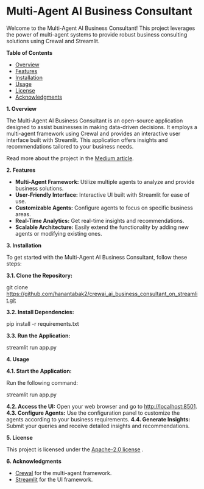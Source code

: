 <h1>Multi-Agent AI Business Consultant</h1>

Welcome to the Multi-Agent AI Business Consultant! This project leverages the power of multi-agent systems to provide robust business consulting solutions using CrewaI and Streamlit.

**Table of Contents**

- [Overview](file:///C:\Users\Mustafa\Desktop\readme_github.docx#overview)
- [Features](file:///C:\Users\Mustafa\Desktop\readme_github.docx#features)
- [Installation](file:///C:\Users\Mustafa\Desktop\readme_github.docx#installation)
- [Usage](file:///C:\Users\Mustafa\Desktop\readme_github.docx#usage)
- [License](file:///C:\Users\Mustafa\Desktop\readme_github.docx#license)
- [Acknowledgments](file:///C:\Users\Mustafa\Desktop\readme_github.docx#acknowledgments)

**1. Overview**

The Multi-Agent AI Business Consultant is an open-source application designed to assist businesses in making data-driven decisions. It employs a multi-agent framework using CrewaI and provides an interactive user interface built with Streamlit. This application offers insights and recommendations tailored to your business needs.

Read more about the project in the [Medium article](https://medium.com/@hanan.tabak/user-friendly-open-source-multi-agent-ai-business-consultant-on-crewai-and-streamlit-0f972feb1b74).

**2. Features**

- **Multi-Agent Framework:** Utilize multiple agents to analyze and provide business solutions.
- **User-Friendly Interface:** Interactive UI built with Streamlit for ease of use.
- **Customizable Agents:** Configure agents to focus on specific business areas.
- **Real-Time Analytics:** Get real-time insights and recommendations.
- **Scalable Architecture:** Easily extend the functionality by adding new agents or modifying existing ones.

**3. Installation**

To get started with the Multi-Agent AI Business Consultant, follow these steps:

**3.1. Clone the Repository:**


git clone <https://github.com/hanantabak2/crewai_ai_business_consultant_on_streamlit.git>



**3.2. Install Dependencies:**


pip install -r requirements.txt

**3.3. Run the Application:**


streamlit run app.py

**4. Usage**

**4.1. Start the Application:** 

Run the following command:

streamlit run app.py

**4.2. Access the UI:** Open your web browser and go to <http://localhost:8501>.
**4.3. Configure Agents:** Use the configuration panel to customize the agents according to your business requirements.
**4.4. Generate Insights:** Submit your queries and receive detailed insights and recommendations.

**5. License**

This project is licensed under the [Apache-2.0 license](https://github.com/hanantabak2/crewai_ai_business_consultant_on_streamlit) .

**6. Acknowledgments**

- [CrewaI](https://crewai.com) for the multi-agent framework.
- [Streamlit](https://streamlit.io/) for the UI framework.
